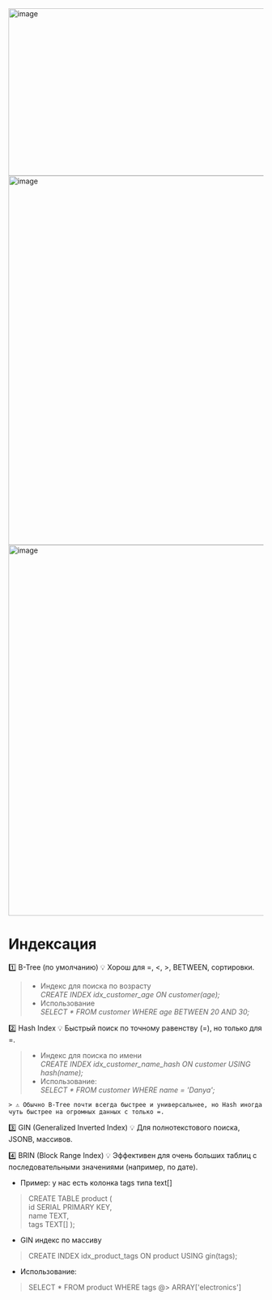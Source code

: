 <img width="1294" height="330" alt="image" src="https://github.com/user-attachments/assets/71c7c157-b5cc-4a20-b38a-4bf3c4af6190" />  
<img width="1111" height="728" alt="image" src="https://github.com/user-attachments/assets/486c8fd7-2643-4385-a824-8e550ab54a6d" />  
<img width="1098" height="731" alt="image" src="https://github.com/user-attachments/assets/575b52d2-edfd-448e-b6b5-95f1c84f5a0e" />  

# Индексация

1️⃣ B-Tree (по умолчанию)
💡 Хорош для =, <, >, BETWEEN, сортировки.  
  > - Индекс для поиска по возрасту   
  > _CREATE INDEX idx_customer_age ON customer(age);_   
  > - Использование  
  > _SELECT * FROM customer WHERE age BETWEEN 20 AND 30;_    

2️⃣ Hash Index
💡 Быстрый поиск по точному равенству (=), но только для =.      
> - Индекс для поиска по имени  
> _CREATE INDEX idx_customer_name_hash ON customer USING hash(name);_    
> - Использование:  
> _SELECT * FROM customer WHERE name = 'Danya';_    
  
```
> ⚠️ Обычно B-Tree почти всегда быстрее и универсальнее, но Hash иногда чуть быстрее на огромных данных с только =.
```
3️⃣ GIN (Generalized Inverted Index)
💡 Для полнотекстового поиска, JSONB, массивов.

4️⃣ BRIN (Block Range Index)
💡 Эффективен для очень больших таблиц с последовательными значениями (например, по дате).  

- Пример: у нас есть колонка tags типа text[]  
> CREATE TABLE product (  
>    id SERIAL PRIMARY KEY,  
>   name TEXT,  
>    tags TEXT[] );  
  
- GIN индекс по массиву  
> CREATE INDEX idx_product_tags ON product USING gin(tags);  
- Использование:  
> SELECT * FROM product WHERE tags @> ARRAY['electronics']  
